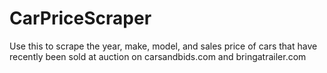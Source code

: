 # CarPriceScraper
Use this to scrape the year, make, model, and sales price of cars that have recently been sold at auction on carsandbids.com and bringatrailer.com

